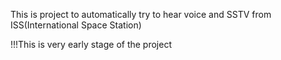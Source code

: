 This is project to automatically try to hear voice and SSTV from ISS(International Space Station)

!!!This is very early stage of the project

